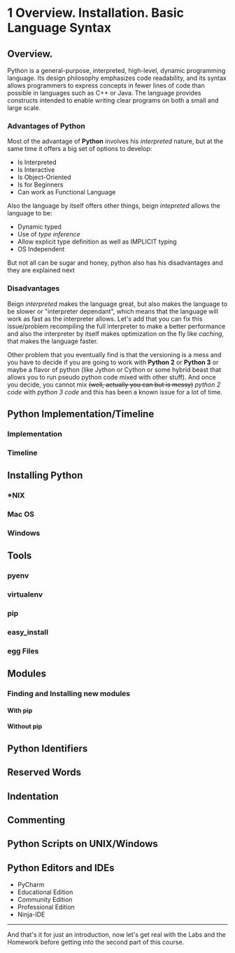 # 1 Overview. Installation. Basic Language Syntax

## Overview.

Python is a general-purpose, interpreted, high-level, dynamic programming language.
Its design philosophy emphasizes code readability, and its syntax allows programmers to express concepts in fewer lines of code than possible in languages such as C++ or Java. The language provides constructs intended to enable writing clear programs on both a small and large scale.

### Advantages of Python

Most of the advantage of **Python** involves his _interpreted_ nature, but at the same time it offers a big set of options to develop:

* Is Interpreted
* Is Interactive
* Is Object-Oriented
* Is for Beginners
* Can work as Functional Language

Also the language by itself offers other things, beign _intepreted_ allows the language to be:

* Dynamic typed
* Use of _type inference_
* Allow explicit type definition as well as IMPLICIT typing
* OS Independent

But not all can be sugar and honey, python also has his disadvantages and they are explained next

### Disadvantages

Beign _interpreted_ makes the language great, but also makes the language to be slower or "interpreter dependant", which means that the language will work as fast as the interpreter allows. 
Let's add that you can fix this issue/problem recompiling the full interpreter to make a better performance and also the interpreter by itself makes optimization on the fly like _caching_, that makes the language faster.

Other problem that you eventually find is that the versioning is a mess and you have to decide if you are going to work with **Python 2** or **Python 3** or maybe a flavor of python (like Jython or Cython or some hybrid beast that allows you to run pseudo python code mixed with other stuff). And once you decide, you cannot mix ~~(well, actually you can but is messy)~~ _python 2 code_ with _python 3 code_ and this has been a known issue for a lot of time.

## Python Implementation/Timeline

### Implementation

### Timeline

## Installing Python

### *NIX

### Mac OS

### Windows

## Tools

### pyenv

### virtualenv

### pip

### easy_install

### egg Files

## Modules

### Finding and Installing new modules

#### With pip

#### Without pip

## Python Identifiers

## Reserved Words

## Indentation

## Commenting

## Python Scripts on UNIX/Windows

## Python Editors and IDEs

* PyCharm
 * Educational Edition
 * Community Edition
 * Professional Edition
* Ninja-IDE

* * * * * *

And that's it for just an introduction, now let's get real with the Labs and the Homework before getting into the second part of this course.